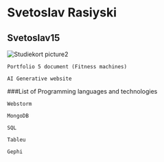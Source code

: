 # Svetoslav Rasiyski

## Svetoslav15
![Studiekort picture2](https://github.com/user-attachments/assets/22f949dc-ce9a-46fe-b3fe-5fd2dd76cf27)

```
Portfolio 5 document (Fitness machines)
```
```
AI Generative website
```
###List of Programming languages and technologies
```
Webstorm 
```
```
MongoDB
```
```
SQL
```
```
Tableu
```
```
Gephi
```
